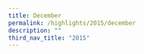 ```yaml
---
title: December
permalink: /highlights/2015/december
description: ""
third_nav_title: "2015"
---
```

